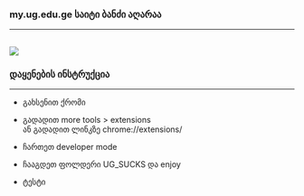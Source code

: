 
### my.ug.edu.ge საიტი ბანძი აღარაა
---
<img src="intro.gif" style="max-width:100% !important "></img>
-----

### დაყენების ინსტრუქცია
----
* გახსენით ქრომი
* გადადით more tools > extensions <br>
ან  გადადით ლინკზე chrome://extensions/

* ჩართეთ developer mode<br>
* ჩააგდეთ ფოლდერი UG_SUCKS და enjoy
* ტესტი